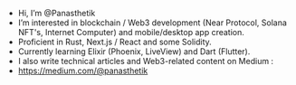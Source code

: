 - Hi, I’m @Panasthetik
- I’m interested in blockchain / Web3 development (Near Protocol, Solana NFT's, Internet Computer) and mobile/desktop app creation.
- Proficient in Rust, Next.js / React and some Solidity.
- Currently learning Elixir (Phoenix, LiveView) and Dart (Flutter). 
- I also write technical articles and Web3-related content on Medium :
- https://medium.com/@panasthetik

<!---
Panasthetik/Panasthetik is a ✨ special ✨ repository because its `README.md` (this file) appears on your GitHub profile.
You can click the Preview link to take a look at your changes.
--->
